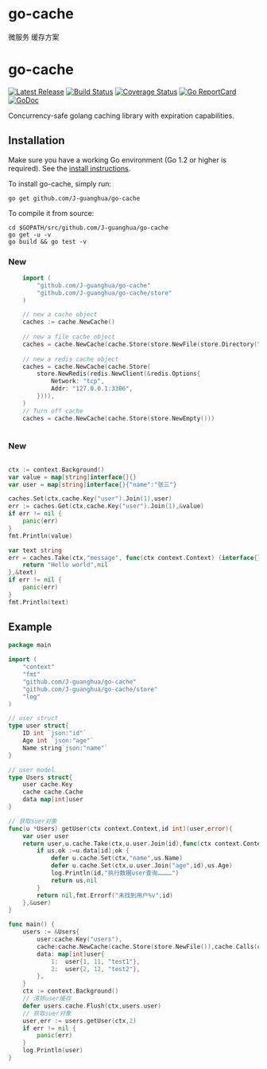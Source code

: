 # go-cache
微服务 缓存方案


# go-cache

[![Latest Release](https://img.shields.io/github/release/muesli/cache2go.svg)](https://github.com/muesli/cache2go/releases)
[![Build Status](https://github.com/muesli/cache2go/workflows/build/badge.svg)](https://github.com/muesli/cache2go/actions)
[![Coverage Status](https://coveralls.io/repos/github/muesli/cache2go/badge.svg?branch=master)](https://coveralls.io/github/muesli/cache2go?branch=master)
[![Go ReportCard](https://goreportcard.com/badge/muesli/cache2go)](https://goreportcard.com/report/muesli/cache2go)
[![GoDoc](https://godoc.org/github.com/golang/gddo?status.svg)](https://pkg.go.dev/github.com/muesli/cache2go)

Concurrency-safe golang caching library with expiration capabilities.

## Installation

Make sure you have a working Go environment (Go 1.2 or higher is required).
See the [install instructions](https://golang.org/doc/install.html).

To install go-cache, simply run:

    go get github.com/J-guanghua/go-cache

To compile it from source:

    cd $GOPATH/src/github.com/J-guanghua/go-cache
    go get -u -v
    go build && go test -v
### New
```go
    import (
        "github.com/J-guanghua/go-cache"
        "github.com/J-guanghua/go-cache/store"
    )

    // new a cache object
    caches := cache.NewCache()
    
    // new a file cache object
    caches = cache.NewCache(cache.Store(store.NewFile(store.Directory("./cache"))))
    
    // new a redis cache object
    caches = cache.NewCache(cache.Store(
        store.NewRedis(redis.NewClient(&redis.Options{
            Network: "tcp",
            Addr: "127.0.0.1:3306",
        }))),
    )
    // Turn off cache
    caches = cache.NewCache(cache.Store(store.NewEmpty()))
        
```
### New
```go

ctx := context.Background()
var value = map[string]interface{}{}
var user = map[string]interface{}{"name":"张三"}

caches.Set(ctx,cache.Key("user").Join(1),user)
err := caches.Get(ctx,cache.Key("user").Join(1),&value)
if err != nil {
    panic(err)
}
fmt.Println(value)

var text string
err = caches.Take(ctx,"message", func(ctx context.Context) (interface{}, error) {
    return "Hello world",nil
},&text)
if err != nil {
    panic(err)
}
fmt.Println(text)
```
## Example
```go
package main

import (
	"context"
	"fmt"
	"github.com/J-guanghua/go-cache"
	"github.com/J-guanghua/go-cache/store"
	"log"
)

// user struct
type user struct{
	ID int `json:"id"`
	Age int `json:"age"`
	Name string`json:"name"`
}

// user model
type Users struct{
	user cache.Key
	cache cache.Cache
	data map[int]user
}

// 获取suer对象
func(u *Users) getUser(ctx context.Context,id int)(user,error){
	var user user
	return user,u.cache.Take(ctx,u.user.Join(id),func(ctx context.Context)(interface{},error){
		if us,ok :=u.data[id];ok {
			defer u.cache.Set(ctx,"name",us.Name)
			defer u.cache.Set(ctx,u.user.Join("age",id),us.Age)
			log.Println(id,"执行数据user查询…………")
			return us,nil
		}
		return nil,fmt.Errorf("未找到用户%v",id)
	},&user)
}

func main() {
	users := &Users{
		user:cache.Key("users"),
		cache:cache.NewCache(cache.Store(store.NewFile()),cache.Calls(cache.NewLog())),
		data: map[int]user{
			1:  user{1, 11, "test1"},
			2:  user{2, 12, "test2"},
		},
	}
	ctx := context.Background()
	// 清除user缓存
	defer users.cache.Flush(ctx,users.user)
	// 获取suer对象
	user,err := users.getUser(ctx,2)
	if err != nil {
		panic(err)
	}
	log.Println(user)
}
```

